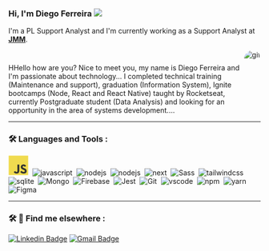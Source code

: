 ### Hi, I'm Diego Ferreira <img src="https://media.giphy.com/media/hvRJCLFzcasrR4ia7z/giphy.gif" width="30" >

I'm a PL Support Analyst and I'm currently working as a Support Analyst at [**JMM**](https://www.linkedin.com/company/missoes-mundiais/mycompany/).

  <img align="right" alt="gif" height="100" style="border-radius:30px;" src="https://raw.githubusercontent.com/TheDudeThatCode/TheDudeThatCode/master/Assets/Developer.gif">

<p style="margin-top:40px">HHello how are you? Nice to meet you, my name is Diego Ferreira and I'm passionate about technology... I completed technical training (Maintenance and support), graduation (Information System), Ignite bootcamps (Node, React and React Native) taught by Rocketseat, currently Postgraduate student (Data Analysis) and looking for an opportunity in the area of systems development....</p>

---       

### :hammer_and_wrench: Languages and Tools :
<div>
     <img src="https://github.com/devicons/devicon/blob/master/icons/javascript/javascript-original.svg" title="javascript" alt="javascript" width="40" height="40"/>&nbsp;
   <img src="https://cdn.jsdelivr.net/gh/devicons/devicon/icons/typescript/typescript-original.svg" title="typescript" alt="javascript" width="40" height="40"/>&nbsp;
   <img src="https://cdn.jsdelivr.net/gh/devicons/devicon/icons/nodejs/nodejs-original.svg" title="nodejs" alt="nodejs" width="40" height="40"/>&nbsp;
   <img src="https://cdn.jsdelivr.net/gh/devicons/devicon/icons/react/react-original.svg" title="nodejs" alt="nodejs" width="40" height="40"/>&nbsp;
   <img src="https://cdn.jsdelivr.net/gh/devicons/devicon/icons/nextjs/nextjs-original.svg" title="Next" alt="next" width="40">&nbsp;
   <img src="https://cdn.jsdelivr.net/gh/devicons/devicon/icons/sass/sass-original.svg" title="Sass" alt="Sass" width="40">&nbsp;
   <img src="https://cdn.jsdelivr.net/gh/devicons/devicon/icons/tailwindcss/tailwindcss-plain.svg" title="tailwindcss" alt="tailwindcss" width="40">&nbsp;
   <img src="https://cdn.jsdelivr.net/gh/devicons/devicon/icons/sqlite/sqlite-original.svg" title="sqlite" alt="sqlite" width="40">&nbsp;
   <img src="https://cdn.jsdelivr.net/gh/devicons/devicon/icons/mongodb/mongodb-original.svg" title="Mongo" alt="Mongo" width="40" height="40"/>&nbsp;
   <img src="https://cdn.jsdelivr.net/gh/devicons/devicon/icons/firebase/firebase-plain.svg" title="Firebase" alt="Firebase" width="40" height="40"/>&nbsp;
   <img src="https://cdn.jsdelivr.net/gh/devicons/devicon/icons/jest/jest-plain.svg" title="Jest" alt="Jest" width="40" height="40"/>&nbsp;
   <img src="https://cdn.jsdelivr.net/gh/devicons/devicon/icons/git/git-original.svg" title="Git" alt="Git" width="40" height="40"/>&nbsp;
   <img src="https://cdn.jsdelivr.net/gh/devicons/devicon/icons/vscode/vscode-original.svg" title="vscode" alt="vscode" width="40" height="40"/>&nbsp;
   <img src="https://cdn.jsdelivr.net/gh/devicons/devicon/icons/npm/npm-original-wordmark.svg" title="npm" alt="npm" width="40" height="40"/>&nbsp;
   <img src="https://cdn.jsdelivr.net/gh/devicons/devicon/icons/yarn/yarn-original.svg" title="yarn" alt="yarn" width="40" height="40"/>&nbsp;
   <img src="https://cdn.jsdelivr.net/gh/devicons/devicon/icons/figma/figma-original.svg" title="Figma" alt="Figma" width="40" height="40"/>
</div>

---       

### :hammer_and_wrench: 💬 Find me elsewhere :
   
   [![Linkedin Badge](https://img.shields.io/badge/-Linkedin-blue?style=flat-square&logo=Linkedin&logoColor=white&link=https://www.linkedin.com/in/diego-ferreira-a60a8a161/)](https://www.linkedin.com/in/diego-ferreira-a60a8a161/) 
   [![Gmail Badge](https://img.shields.io/badge/-diegoferreira1964@gmail.com-c14438?style=flat-square&logo=Gmail&logoColor=white&link=mailto:diegoferreira1964@gmail.com)](mailto:diegoferreira1964@gmail.com)

